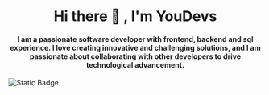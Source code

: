 <h1 align="center">Hi there 👋 , I'm YouDevs
</h1>

<h4 align="center">
I am a passionate software developer with frontend, backend and sql experience. I love creating innovative and challenging solutions, and I am passionate about collaborating with other developers to drive technological advancement.
</h4>

![Static Badge](https://img.shields.io/badge/https%3A%2F%2Fwww.linkedin.com%2Fin%2Fj-naduer%2F?logo=linkedin&color=rgb(0%2C%20100%2C%20255)&cacheSeconds=https%3A%2F%2Fwww.linkedin.com%2Fin%2Fj-naduer%2F&link=https%3A%2F%2Fwww.linkedin.com%2Fin%2Fj-naduer%2F)



<!--
**johnNaduer/johnNaduer** is a ✨ _special_ ✨ repository because its `README.md` (this file) appears on your GitHub profile.

Here are some ideas to get you started:

- 🔭 I’m currently working on ...
- 🌱 I’m currently learning ...
- 👯 I’m looking to collaborate on ...
- 🤔 I’m looking for help with ...
- 💬 Ask me about ...
- 📫 How to reach me: ...
- 😄 Pronouns: ...
- ⚡ Fun fact: ...
-->
